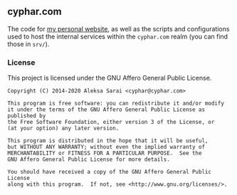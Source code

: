 ## cyphar.com ##

The code for [my personal website](http://www.cyphar.com/), as well as the
scripts and configurations used to host the internal services within the
`cyphar.com` realm (you can find those in `srv/`).

### License ###

This project is licensed under the GNU Affero General Public License.

```
Copyright (C) 2014-2020 Aleksa Sarai <cyphar@cyphar.com>

This program is free software: you can redistribute it and/or modify
it under the terms of the GNU Affero General Public License as published by
the Free Software Foundation, either version 3 of the License, or
(at your option) any later version.

This program is distributed in the hope that it will be useful,
but WITHOUT ANY WARRANTY; without even the implied warranty of
MERCHANTABILITY or FITNESS FOR A PARTICULAR PURPOSE.  See the
GNU Affero General Public License for more details.

You should have received a copy of the GNU Affero General Public License
along with this program.  If not, see <http://www.gnu.org/licenses/>.
```
